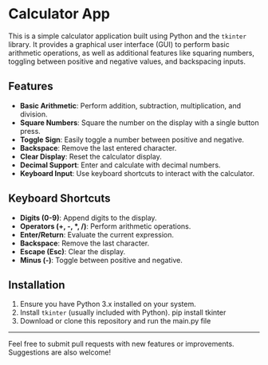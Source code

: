 # Calculator App

This is a simple calculator application built using Python and the `tkinter` library. It provides a graphical user interface (GUI) to perform basic arithmetic operations, as well as additional features like squaring numbers, toggling between positive and negative values, and backspacing inputs.

## Features

- **Basic Arithmetic**: Perform addition, subtraction, multiplication, and division.
- **Square Numbers**: Square the number on the display with a single button press.
- **Toggle Sign**: Easily toggle a number between positive and negative.
- **Backspace**: Remove the last entered character.
- **Clear Display**: Reset the calculator display.
- **Decimal Support**: Enter and calculate with decimal numbers.
- **Keyboard Input**: Use keyboard shortcuts to interact with the calculator.

## Keyboard Shortcuts

- **Digits (0-9)**: Append digits to the display.
- **Operators (+, -, *, /)**: Perform arithmetic operations.
- **Enter/Return**: Evaluate the current expression.
- **Backspace**: Remove the last character.
- **Escape (Esc)**: Clear the display.
- **Minus (-)**: Toggle between positive and negative.

## Installation

1. Ensure you have Python 3.x installed on your system.
2. Install `tkinter` (usually included with Python).
    pip install tkinter
3. Download or clone this repository and run the main.py file

---

Feel free to submit pull requests with new features or improvements. Suggestions are also welcome!
